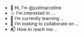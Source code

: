 - 🌸 Hi, I’m @justmarceline
- ☺️ I’m interested in ...
- 🌱 I’m currently learning ...
- 💞️ I’m looking to collaborate on ...
- 📬 How to reach me ...

<!---
justmarceline/justmarceline is a ✨ special ✨ repository because its `README.md` (this file) appears on your GitHub profile.
You can click the Preview link to take a look at your changes.
--->
